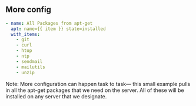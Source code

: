 ## More config

```yml
- name: All Packages from apt-get
  apt: name={{ item }} state=installed
  with_items:
    - git
    - curl
    - htop
    - ntp
    - sendmail
    - mailutils
    - unzip
```

Note:
More configuration can happen task to task— this small example pulls in all the apt-get packages that we need on the server. All of these will be installed on any server that we designate.

